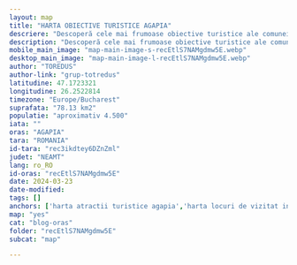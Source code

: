 ```yaml
---
layout: map
title: "HARTA OBIECTIVE TURISTICE AGAPIA"
descriere: "Descoperă cele mai frumoase obiective turistice ale comunei Agapia cu ajutorul hărții noastre detaliate. Planifică-ți vizita și explorează istoria, cultura și peisajele de neuitat ale regiunii!"  
description: "Descoperă cele mai frumoase obiective turistice ale comunei Agapia cu ajutorul hărții noastre detaliate. Planifică-ți vizita și explorează istoria, cultura și peisajele de neuitat ale regiunii!" 
mobile_main_image: "map-main-image-s-recEtlS7NAMgdmw5E.webp"
desktop_main_image: "map-main-image-l-recEtlS7NAMgdmw5E.webp"
author: "TOREDUS"
author-link: "grup-totredus"
latitudine: 47.1723321
longitudine: 26.2522814
timezone: "Europe/Bucharest"
suprafata: "78.13 km2"
populatie: "aproximativ 4.500"
iata: ""
oras: "AGAPIA"
tara: "ROMANIA"
id-tara: "rec3ikdtey6DZnZml"
judet: "NEAMT"
lang: ro_RO
id-oras: "recEtlS7NAMgdmw5E"
date: 2024-03-23
date-modified: 
tags: []
anchors: ['harta atractii turistice agapia','harta locuri de vizitat in agapia','harta obiective turistice agapia']
map: "yes"
cat: "blog-oras"
folder: "recEtlS7NAMgdmw5E"
subcat: "map"

---
```

